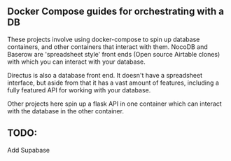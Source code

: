 ## Docker Compose guides for orchestrating with a DB

These projects involve using docker-compose to spin up database containers, and other containers that interact with them. NocoDB and Baserow are 'spreadsheet style' front ends (Open source Airtable clones) with which you can interact with your database.

Directus is also a database front end. It doesn't have a spreadsheet interface, but aside from that it has a vast amount of features, including a fully featured API for working with your database.

Other projects here spin up a flask API in one container which can interact with the database in the other container.

## TODO:
Add Supabase
